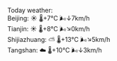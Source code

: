 Today weather:  
Beijing: ☀️ 🌡️+7°C 🌬️↓7km/h  
Tianjin: ☀️ 🌡️+8°C 🌬️↘0km/h  
Shijiazhuang: ⛅️  🌡️+13°C 🌬️↘5km/h  
Tangshan: ☁️ 🌡️+10°C 🌬️↓3km/h  
